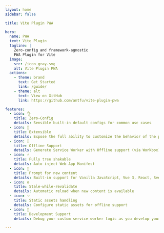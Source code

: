 ```yaml
---
layout: home
sidebar: false

title: Vite Plugin PWA

hero:
  name: PWA
  text: Vite Plugin
  tagline: |
    Zero-config and framework-agnostic
    PWA Plugin for Vite
  image:
    src: /icon_gray.svg
    alt: Vite Plugin PWA
  actions:
    - theme: brand
      text: Get Started
      link: /guide/
    - theme: alt
      text: View on GitHub
      link: https://github.com/antfu/vite-plugin-pwa

features:
  - icon: 👌
    title: Zero-Config
    details: Sensible built-in default configs for common use cases
  - icon: 🔩
    title: Extensible
    details: Expose the full ability to customize the behavior of the plugin
  - icon: 🔌
    title: Offline Support
    details: Generate Service Worker with Offline support (via Workbox)
  - icon: ⚡
    title: Fully tree shakable
    details: Auto inject Web App Manifest
  - icon: 💬
    title: Prompt for new content
    details: Built-in support for Vanilla JavaScript, Vue 3, React, Svelte, SolidJS and Preact
  - icon: ⚙️
    title: Stale-while-revalidate
    details: Automatic reload when new content is available
  - icon: ✨
    title: Static assets handling
    details: Configure static assets for offline support
  - icon: 🐞
    title: Development Support
    details: Debug your custom service worker logic as you develop your application

---
```

